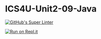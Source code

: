 # ICS4U-Unit2-09-Java

[![GitHub's Super Linter](https://github.com/jaeyoon-lee2/ICS4U-Unit2-09-Java/workflows/GitHub's%20Super%20Linter/badge.svg)](https://github.com/jaeyoon-lee2/ICS4U-Unit2-09-Java/actions)

[![Run on Repl.it](https://repl.it/badge/github/jaeyoon-lee2/ICS4U-Unit2-09-Java)](https://repl.it/github/jaeyoon-lee2/ICS4U-Unit2-09-Java)
